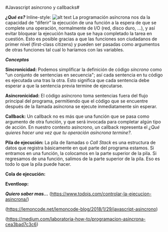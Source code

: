 #Javascript asincrono y callbacks#

***¿Qué es?***
Inline-style: 
![alt text](https://camo.githubusercontent.com/c52b058fddead54a1557e71a1a97852b3bdd1c76/68747470733a2f2f7363722e7361642e737570696e666f2e636f6d2f61727469636c65732f7265736f75726365732f3136343836322f323230342f312e706e67)
La programación asíncrona nos da la capacidad de “diferir” la ejecución de una función a la espera de que se complete una operación, normalmente de I/O (red, disco duro, …), y así evitar bloquear la ejecución hasta que se haya completado la tarea en cuestión. Esto es posible gracias a que las funciones son ciudadanos de primer nivel (first-class citizens) y pueden ser pasadas como argumentos de otras funciones tal cual lo haríamos con las variables.

***Conceptos***

**Sincronicidad:** Podemos simplificar la definición de código *síncrono* como "un conjunto de sentencias en secuencia"; así cada sentencia en tu código es ejecutada una tras la otra. Esto significa que cada sentencia debe esperar a que la sentencia previa termine de ejecutarse. 

**Asincronicidad:** El código asíncrono toma sentencias fuera del flujo principal del programa, permitiendo que el código que se encuentre después de la llamada asíncrona se ejecute inmediatamente sin esperar.

**Callback:** Un callback no es más que una función que se pasa como argumento de otra función, y que será invocada para completar algún tipo de acción. En nuestro contexto asíncrono, un callback representa el *¿Qué quieres hacer una vez que tu operación asíncrona termine?*.  

**Pila de ejecución:** La pila de llamadas o *Call Stack* es una estructura de datos que registra básicamente en qué parte del programa estamos. Si entramos en una función, la colocamos en la parte superior de la pila. Si regresamos de una función, salimos de la parte superior de la pila. Eso es todo lo que la pila puede hacer.

**Cola de ejecución:** 

**Eventloop:**

***Quiero saber mas...***
(https://www.todojs.com/controlar-la-ejecucion-asincrona/)

(https://lemoncode.net/lemoncode-blog/2018/1/29/javascript-asincrono)

(https://medium.com/laboratoria-how-to/programacion-asincrona-cea3bad7c3c6)
